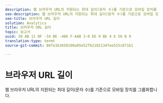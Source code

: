 ```yaml
---
description: 웹 브라우저 URL의 지원되는 최대 길이(문자 수)를 기준으로 모바일 장치를 그룹화합니다.
seo-description: 웹 브라우저 URL의 지원되는 최대 길이(문자 수)를 기준으로 모바일 장치를 그룹화합니다.
seo-title: 브라우저 URL 길이
solution: Analytics
title: 브라우저 URL 길이
topic: 보고서
uuid: 30 AB 11 BF -34 BE -486 F-AAB 3-0 EE 9 BE 4 E 56 B 9
translation-type: tm+mt
source-git-commit: 86fe1b3650100a05e52fb2102134fee515c871b1

---
```



# 브라우저 URL 길이

웹 브라우저 URL의 지원되는 최대 길이(문자 수)를 기준으로 모바일 장치를 그룹화합니다.

